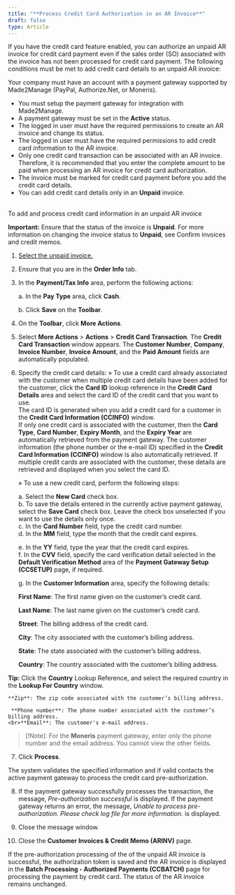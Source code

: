 ```yaml
---
title: "**Process Credit Card Authorization in an AR Invoice**"
draft: false
type: Article
---
```


If you have the credit card feature enabled, you can authorize an unpaid AR invoice for credit card payment even if the sales order (SO) associated with the invoice has not been processed for credit card payment. The following conditions must be met to add credit card details to an unpaid AR invoice:

Your company must have an account with a payment gateway supported by Made2Manage (PayPal, Authorize.Net, or Moneris). 

* You must setup the payment gateway for integration with Made2Manage. 
* A payment gateway must be set in the **Active** status. 
* The logged in user must have the required permissions to create an AR invoice and change its status.
* The logged in user must have the required permissions to add credit card information to the AR invoice.
* Only one credit card transaction can be associated with an AR invoice. Therefore, it is recommended that you enter the complete amount to be paid when processing an AR invoice for credit card authorization. 
* The invoice must be marked for credit card payment before you add the credit card details. 
* You can add credit card details only in an **Unpaid** invoice. 

<br>To add and process credit card information in an unpaid AR invoice

**Important:** Ensure that the status of the invoice is **Unpaid**. For more information on changing the invoice status to **Unpaid**, see Confirm invoices and credit memos.

1. [Select the unpaid invoice.](open-the-invoice.md)

2. Ensure that you are in the **Order Info** tab.

3. In the **Payment/Tax Info** area, perform the following actions:

    a. In the **Pay Type** area, click **Cash**. 

    b. Click **Save** on the **Toolbar**. 

4. On the **Toolbar**, click **More Actions**.

5. Select **More Actions** > **Actions** > **Credit Card Transaction**.
The **Credit Card Transaction** window appears. The **Customer Number**, **Company**, **Invoice Number**, **Invoice Amount**, and the **Paid Amount** fields are automatically populated.

6. Specify the credit card details:
    » To use a credit card already associated with the customer when multiple credit card details have been added for the customer, click the **Card ID** lookup reference in the **Credit Card Details** area and select the card ID of the credit card that you want to use.
<br>The card ID is generated when you add a credit card for a customer in the **Credit Card Information (CCINFO)** window.
<br> If only one credit card is associated with the customer, then the **Card Type**, **Card Number**, **Expiry Month**, and the **Expiry Year** are automatically retrieved from the payment gateway. The customer information (the phone number or the e-mail ID) specified in the **Credit Card Information (CCINFO)** window is also automatically retrieved. If multiple credit cards are associated with the customer, these details are retrieved and displayed when you select the card ID.
    
    » To use a new credit card, perform the following steps:

    a. Select the **New Card** check box. 
    <br>b. To save the details entered in the currently active payment gateway, select the **Save Card** check box. Leave the check box unselected if you want to use the details only once. 
    <br>c. In the **Card Number** field, type the credit card number. 
<br>d. In the **MM** field, type the month that the credit card expires.

    e. In the **YY** field, type the year that the credit card expires. 
   <br>f. In the **CVV** field, specify the card verification detail selected in the **Default Verification Method** area of the **Payment Gateway Setup (CCSETUP)** page, if required. 

    g. In the **Customer Information** area, specify the following details: 


    **First Name**: The first name given on the customer’s credit card. 


     **Last Name**: The last name given on the customer’s credit card. 


    **Street**: The billing address of the credit card.

    **City**: The city associated with the customer’s billing address. 

     **State**: The state associated with the customer’s billing address. 

     **Country**: The country associated with the customer’s billing address. 

**Tip:** Click the **Country** Lookup Reference, and select the required country in the **Lookup For Country** window.


    **Zip**: The zip code associated with the customer’s billing address. 

     **Phone number**: The phone number associated with the customer’s billing address. 
    <br>**Email**: The customer's e-mail address. 

> [!Note]: For the **Moneris** payment gateway, enter only the phone number and the email address. You cannot view the other fields.


7. Click **Process**.

The system validates the specified information and if valid contacts the active payment gateway to process the credit card pre-authorization.


8. If the payment gateway successfully processes the transaction, the message, *Pre-authorization successful* is displayed. If the payment gateway returns an error, the message, *Unable to process pre-authorization. Please check log file for more information.* is displayed.

9. Close the message window.


10. Close the **Customer Invoices & Credit Memo (ARINV)** page.

If the pre-authorization processing of the of the unpaid AR invoice is successful, the authorization token is saved and the AR invoice is displayed in the **Batch Processing - Authorized Payments (CCBATCH)** page for processing the payment by credit card. The status of the AR invoice remains unchanged.
